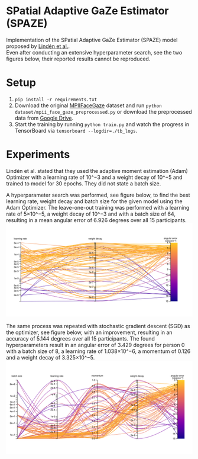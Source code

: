 # SPatial Adaptive GaZe Estimator (SPAZE)

Implementation of the SPatial Adaptive GaZe Estimator (SPAZE) model proposed by [Lindén et al.](https://doi.org/10.1109/ICCVW.2019.00145). \
Even after conducting an extensive hyperparameter search, see the two figures below, their reported results cannot be reproduced.

# Setup
1. `pip install -r requirements.txt`
2. Download the original [MPIIFaceGaze](https://www.perceptualui.org/research/datasets/MPIIFaceGaze/) dataset and run `python dataset/mpii_face_gaze_preprocessed.py` or download the preprocessed data from [Google Drive](https://drive.google.com/file/d/1kIxJL88B1_op3oVlKonkMBbtj7t_DH-v/view?usp=sharing).
3. Start the training by running `python train.py` and watch the progress in TensorBoard via `tensorboard --logdir=./tb_logs`.

# Experiments

Lindén et al. stated that they used the adaptive moment estimation (Adam) Optimizer with a learning rate of 10^−3 and a weight decay of 10^−5 and trained to model for 30 epochs.
They did not state a batch size.

A hyperparameter search was performed, see figure below, to find the best learning rate, weight decay and batch size for the given model using the Adam Optimizer.
The leave-one-out training was performed with a learning rate of 5×10^−5, a weight decay of 10^−3 and with a batch size of 64, resulting in a mean angular error of 6.926 degrees over all 15 participants.
![adam_hp_search](./docs/adam.svg)


The same process was repeated with stochastic gradient descent (SGD) as the optimizer, see figure below, with an improvement, resulting in an accuracy of 5.144 degrees over all 15 participants.
The found hyperparameters result in an angular error of 3.429 degrees for person 0 with a batch size of 8, a learning rate of 1.038×10^−6, a momentum of 0.126 and a weight decay of 3.325×10^−5.
![adam_hp_search](./docs/sgd.svg)
